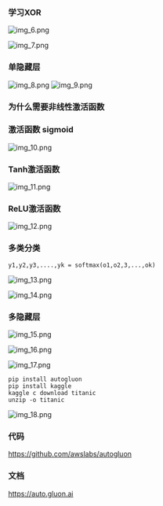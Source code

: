 ### 学习XOR
![img_6.png](img_6.png)


![img_7.png](img_7.png)

### 单隐藏层
![img_8.png](img_8.png)
![img_9.png](img_9.png)

### 为什么需要非线性激活函数

### 激活函数 sigmoid
![img_10.png](img_10.png)

### Tanh激活函数
![img_11.png](img_11.png)


### ReLU激活函数
![img_12.png](img_12.png)

### 多类分类
```shell
y1,y2,y3,....,yk = softmax(o1,o2,3,...,ok)
```
![img_13.png](img_13.png)

![img_14.png](img_14.png)

### 多隐藏层
![img_15.png](img_15.png)

![img_16.png](img_16.png)

![img_17.png](img_17.png)

```
pip install autogluon
pip install kaggle
kaggle c download titanic
unzip -o titanic
```
![img_18.png](img_18.png)


### 代码
https://github.com/awslabs/autogluon
### 文档
https://auto.gluon.ai